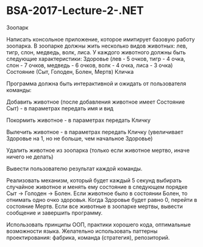 # BSA-2017-Lecture-2-.NET
Зоопарк

Написать консольное приложение, которое имитирует базовую работу зоопарка. В зоопарке должны жить несколько видов животных: лев, тигр, слон, медведь, волк, лиса. У каждого животного должны быть следующие характеристики: Здоровье (лев - 5 очков, тигр - 4 очка, слон - 7 очков, медведь - 6 очков, волк - 4 очка, лиса - 3 очка) Состояние (Сыт, Голоден, Болен, Мертв) Кличка

Программа должна быть интерактивной и ожидать от пользователя команды:

Добавить животное (после добавления животное имеет Состояние Сыт) - в параметрах передать имя и вид

Покормить животное - в параметрах передать Кличку

Вылечить животное - в параметрах передать Кличку (увеличивает Здоровье на 1, но не больше, чем начальное Здоровье)

Удалить животное из зоопарка (только если животное мертво, иначе ничего не делать)

Вывести пользователю результат каждой команды.

Реализовать механизм, который будет каждый 5 секунд выбирать случайное животное и менять ему состояние в следующем порядке Сыт -> Голоден -> Болен. Если животное было в состоянии Болен, то отнимать одно очко здоровья. Когда Здоровье будет равно 0, перейти в состояние Мертв. Если все животные в зоопарке мертвы, вывести сообщение и завершить программу.

Использовать принципы ООП, практики хорошего кода, оптимальные возможности языка. Желательно использовать паттерны проектирования: фабрика, команда (стратегия), репозиторий.
